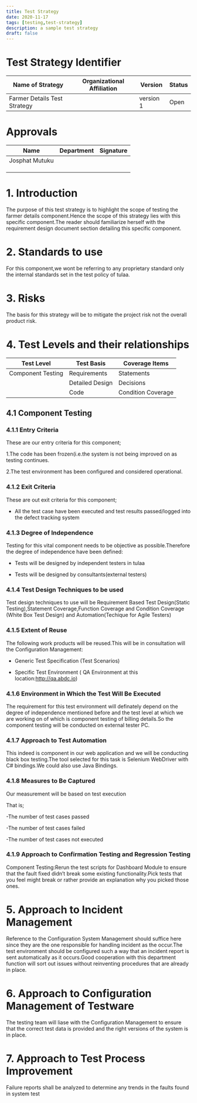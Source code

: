 ```yaml
---
title: Test Strategy
date: 2020-11-17
tags: [testing,test-strategy]
description: a sample test strategy
draft: false
---
```


# Test Strategy Identifier

| **Name of Strategy**         | **Organizational Affiliation** | **Version** | **Status** |
|------------------------------|--------------------------------|-------------|------------|
| Farmer Details Test Strategy |                                | version 1   | Open       |

# Approvals

| **Name**       | **Department** | **Signature** |
|----------------|----------------|---------------|
| Josphat Mutuku |                |               |
|                |                |               |
|                |                |               |
|                |                |               |

# 1. Introduction

The purpose of this test strategy is to highlight the scope of testing the
farmer details component.Hence the scope of this strategy lies with this
specific component.The reader should familiarize herself with the requirement
design document section detailing this specific component.

# 2. Standards to use

For this component,we wont be referring to any proprietary standard only the
internal standards set in the test policy of tulaa.

# 3. Risks

The basis for this strategy will be to mitigate the project risk not the overall
product risk.

# 4. Test Levels and their relationships

| **Test Level**    | **Test Basis**  | **Coverage Items** |
|-------------------|-----------------|--------------------|
| Component Testing | Requirements    | Statements         |
|                   | Detailed Design | Decisions          |
|                   | Code            | Condition Coverage |

## 4.1 Component Testing

### 4.1.1 Entry Criteria

These are our entry criteria for this component;

1.The code has been frozen(i.e.the system is not being improved on as testing
continues.

2.The test environment has been configured and considered operational.

### 4.1.2 Exit Criteria

These are out exit criteria for this component;

-   All the test case have been executed and test results passed/logged into the
    defect tracking system

### 4.1.3 Degree of Independence

Testing for this vital component needs to be objective as possible.Therefore the
degree of independence have been defined:

-   Tests will be designed by independent testers in tulaa

-   Tests will be designed by consultants(external testers)

### 4.1.4 Test Design Techniques to be used

Test design techniques to use will be Requirement Based Test Design(Static
Testing),Statement Coverage,Function Coverage and Condition Coverage (White Box
Test Design) and Automation(Techique for Agile Testers)

### 4.1.5 Extent of Reuse

The following work products will be reused.This will be in consultation will the
Configuration Management:

-   Generic Test Specification (Test Scenarios)

-   Specific Test Environment ( QA Environment at this
    location:http://qa.abdc.io)

### 4.1.6 Environment in Which the Test Will Be Executed

The requirement for this test environment will definately depend on the degree
of independence mentioned before and the test level at which we are working on
of which is component testing of billing details.So the component testing will
be conducted on external tester PC.

### 4.1.7 Approach to Test Automation

This indeed is component in our web application and we will be conducting black
box testing.The tool selected for this task is Selenium WebDriver with C\#
bindings.We could also use Java Bindings.

### 4.1.8 Measures to Be Captured

Our measurement will be based on test execution

That is;

\-The number of test cases passed

\-The number of test cases failed

\-The number of test cases not executed

### 4.1.9 Approach to Confirmation Testing and Regression Testing

Component Testing:Rerun the test scripts for Dashboard Module to ensure that the
fault fixed didn’t break some existing functionality.Pick tests that you feel
might break or rather provide an explanation why you picked those ones.

# 5. Approach to Incident Management

Reference to the Configuration System Management should suffice here since they
are the one responsible for handling incident as the occur.The test environment
should be configured such a way that an incident report is sent automatically as
it occurs.Good cooperation with this department function will sort out issues
without reinventing procedures that are already in place.

# 6. Approach to Configuration Management of Testware

The testing team will liase with the Configuration Management to ensure that the
correct test data is provided and the right versions of the system is in place.

# 7. Approach to Test Process Improvement

Failure reports shall be analyzed to determine any trends in the faults found in
system test
